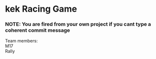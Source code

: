 <h1>kek Racing Game</h1>
<h3>NOTE: You are fired from your own project if you cant type a coherent commit message</h3>
Team members:<br />
M17<br />
Rally<br />

